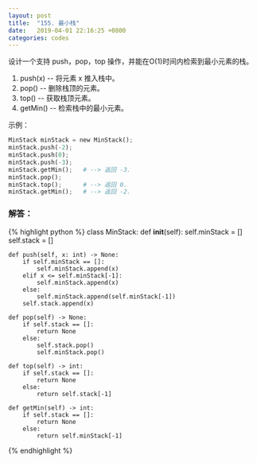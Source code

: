 ```yaml
---
layout: post
title:  "155. 最小栈"
date:   2019-04-01 22:16:25 +0800
categories: codes
---
```


设计一个支持 push，pop，top 操作，并能在O(1)时间内检索到最小元素的栈。
1. push(x) -- 将元素 x 推入栈中。  
2. pop() -- 删除栈顶的元素。  
3. top() -- 获取栈顶元素。  
3. getMin() -- 检索栈中的最小元素。  

示例：  
 
```Python
MinStack minStack = new MinStack();
minStack.push(-2);
minStack.push(0);
minStack.push(-3);
minStack.getMin();   # --> 返回 -3.
minStack.pop();
minStack.top();      # --> 返回 0.
minStack.getMin();   # --> 返回 -2.
```

### 解答：  

{% highlight python %}
class MinStack:
    def __init__(self):
        self.minStack = []
        self.stack = []

    def push(self, x: int) -> None:
        if self.minStack == []:
            self.minStack.append(x)
        elif x <= self.minStack[-1]:
            self.minStack.append(x)
        else:
            self.minStack.append(self.minStack[-1])
        self.stack.append(x)

    def pop(self) -> None:
        if self.stack == []:
            return None
        else:
            self.stack.pop()
            self.minStack.pop()

    def top(self) -> int:
        if self.stack == []:
            return None
        else:
            return self.stack[-1]

    def getMin(self) -> int:
        if self.stack == []:
            return None
        else:
            return self.minStack[-1]
{% endhighlight %}
